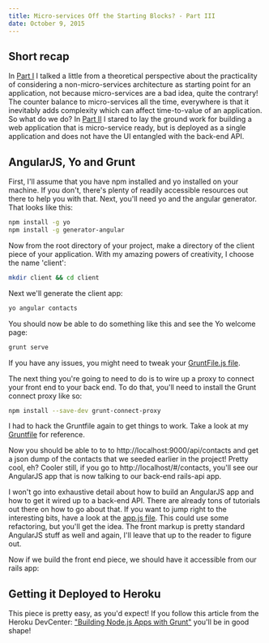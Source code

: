 ```yaml
---
title: Micro-services Off the Starting Blocks? - Part III
date: October 9, 2015
---
```


## Short recap
In [Part I](http://www.higherorderheroku.com/articles/micro-services-off-the-starting-blocks-part-1/) I talked a little from a theoretical perspective about the practicality of considering a non-micro-services architecture as starting point for an application, not because micro-services are a bad idea, quite the contrary!  The counter balance to micro-services all the time, everywhere is that it inevitably adds complexity which can affect time-to-value of an application.  So what do we do?  In [Part II](http://www.higherorderheroku.com/articles/micro-services-off-the-starting-blocks-part-2/) I stared to lay the ground work for building a web application that is micro-service ready, but is deployed as a single application and does not have the UI entangled with the back-end API.

## AngularJS, Yo and Grunt
First, I'll assume that you have npm installed and yo installed on your machine.  If you don't, there's plenty of readily accessible resources out there to help you with that.  Next, you'll need yo and the angular generator.  That looks like this:

```bash
npm install -g yo
npm install -g generator-angular
```

Now from the root directory of your project, make a directory of the client piece of your application.  With my amazing powers of creativity, I choose the name 'client':

```bash
mkdir client && cd client
```

Next we'll generate the client app:

```bash
yo angular contacts
```

You should now be able to do something like this and see the Yo welcome page:

```bash
grunt serve
```

If you have any issues, you might need to tweak your [GruntFile.js file](https://github.com/pbraswell/rails_and_angular_example/blob/master/client/Gruntfile.js).  

The next thing you're going to need to do is to wire up a proxy to connect your front end to your back end.  To do that, you'll need to install the Grunt connect proxy like so:

```bash
npm install --save-dev grunt-connect-proxy
```

I had to hack the Gruntfile again to get things to work.  Take a look at my [Gruntfile](https://github.com/pbraswell/rails_and_angular_example/blob/master/client/Gruntfile.js) for reference.

Now you should be able to to to http://localhost:9000/api/contacts and get a json dump of the contacts that we seeded earlier in the project!  Pretty cool, eh?  Cooler still, if you go to http://localhost/#/contacts, you'll see our AngularJS app that is now talking to our back-end rails-api app.

I won't go into exhaustive detail about how to build an AngularJS app and how to get it wired up to a back-end API.  There are already tons of tutorials out there on how to go about that.  If you want to jump right to the interesting bits, have a look at the [app.js file](https://github.com/pbraswell/rails_and_angular_example/blob/master/client/app/scripts/app.js).  This could use some refactoring, but you'll get the idea.  The front markup is pretty standard AngularJS stuff as well and again, I'll leave that up to the reader to figure out.

Now if we build the front end piece, we should have it accessible from our rails app:

## Getting it Deployed to Heroku
This piece is pretty easy, as you'd expect!  If you follow this article from the Heroku DevCenter: ["Building Node.js Apps with Grunt"](https://devcenter.heroku.com/articles/node-with-grunt) you'll be in good shape!












